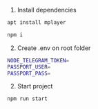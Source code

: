 
1. Install dependencies

```sh
apt install mplayer
```

```sh
npm i
```

2. Create .env on root folder

```sh
NODE_TELEGRAM_TOKEN=
PASSPORT_USER=
PASSPORT_PASS=
```

2. Start project


```sh
npm run start
```